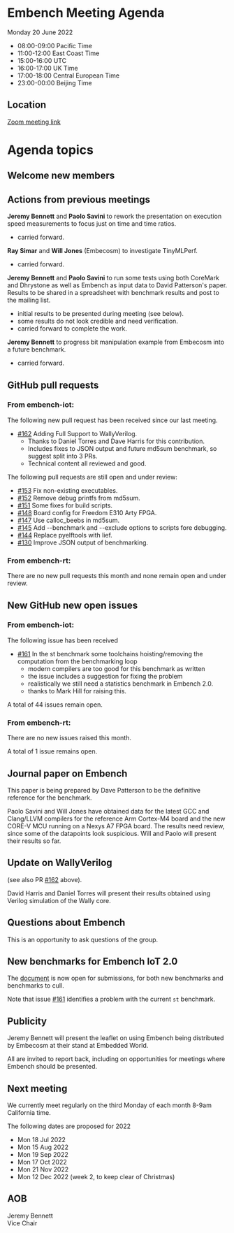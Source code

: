 # Embench Meeting Agenda

Monday 20 June 2022

- 08:00-09:00 Pacific Time
- 11:00-12:00 East Coast Time
- 15:00-16:00 UTC
- 16:00-17:00 UK Time
- 17:00-18:00 Central European Time
- 23:00-00:00 Beijing Time

## Location

[Zoom meeting link](https://us02web.zoom.us/j/557006550?pwd=eTFJNWszZDZhMGRwOCs4RDY3ZTFYQT09)

# Agenda topics

## Welcome new members

## Actions from previous meetings

**Jeremy Bennett** and **Paolo Savini** to rework the presentation on execution speed measurements to focus just on time and time ratios.

- carried forward.

**Ray Simar** and **Will Jones** (Embecosm) to investigate TinyMLPerf.

- carried forward.

**Jeremy Bennett** and **Paolo Savini** to run some tests using both CoreMark and Dhrystone as well as Embench as input data to David Patterson's paper. Results to be shared in a spreadsheet with benchmark results and post to the mailing list.

- initial results to be presented during meeting (see below).
- some results do not look credible and need verification.
- carried forward to complete the work.

**Jeremy Bennett** to progress bit manipulation example from Embecosm into a future benchmark.

- carried forward.

## GitHub pull requests

### From embench-iot:

The following new pull request has been received since our last meeting.

- [#162](https://github.com/embench/embench-iot/pull/162) Adding Full Support to WallyVerilog.
  - Thanks to Daniel Torres and Dave Harris for this contribution.
  - Includes fixes to JSON output and future md5sum benchmark, so suggest split into 3 PRs.
  - Technical content all reviewed and good.

The following pull requests are still open and under review:

- [#153](https://github.com/embench/embench-iot/pull/153) Fix non-existing executables.
- [#152](https://github.com/embench/embench-iot/pull/152) Remove debug printfs from md5sum.
- [#151](https://github.com/embench/embench-iot/pull/151) Some fixes for build scripts.
- [#148](https://github.com/embench/embench-iot/pull/148) Board config for Freedom E310 Arty FPGA.
- [#147](https://github.com/embench/embench-iot/pull/147) Use calloc_beebs in md5sum.
- [#145](https://github.com/embench/embench-iot/pull/145) Add --benchmark and --exclude options to scripts fore debugging.
- [#144](https://github.com/embench/embench-iot/pull/144) Replace pyelftools with lief.
- [#130](https://github.com/embench/embench-iot/pull/130) Improve JSON output of benchmarking.

### From embench-rt:

There are no new pull requests this month and none remain open and under review.

## New GitHub new open issues

### From embench-iot:

The following issue has been received

- [#161](https://github.com/embench/embench-iot/issues/161) In the st benchmark some toolchains hoisting/removing the computation from the benchmarking loop
  - modern compilers are too good for this benchmark as written
  - the issue includes a suggestion for fixing the problem
  - realistically we still need a statistics benchmark in Embench 2.0.
  - thanks to Mark Hill for raising this.

A total of 44 issues remain open.

### From embench-rt:

There are no new issues raised this month.

A total of 1 issue remains open.

## Journal paper on Embench

This paper is being prepared by Dave Patterson to be the definitive reference for the benchmark.

Paolo Savini and Will Jones have obtained data for the latest GCC and Clang/LLVM compilers for the reference Arm Cortex-M4 board and the new CORE-V MCU running on a Nexys A7 FPGA board.  The results need review, since some of the datapoints look suspicious.  Will and Paolo will present their results so far.

## Update on WallyVerilog

(see also PR [#162](https://github.com/embench/embench-iot/pull/162) above).

David Harris and Daniel Torres will present their results obtained using Verilog simulation of the Wally core.

## Questions about Embench

This is an opportunity to ask questions of the group.

## New benchmarks for Embench IoT 2.0

The [document](https://docs.google.com/document/d/1kFBsA6VEQfJ8yG6wbBwgiY6GKOYLVNJvqIfqKYYyX60/edit?usp=sharing) is now open for submissions, for both new benchmarks and benchmarks to cull.

Note that issue [#161](https://github.com/embench/embench-iot/issues/161) identifies a problem with the current `st` benchmark.

## Publicity

Jeremy Bennett will present the leaflet on using Embench being distributed by Embecosm at their stand at Embedded World.

All are invited to report back, including on opportunities for meetings where Embench should be presented.

## Next meeting

We currently meet regularly on the third Monday of each month 8-9am California time.

The following dates are proposed for 2022

- Mon 18 Jul 2022
- Mon 15 Aug 2022
- Mon 19 Sep 2022
- Mon 17 Oct 2022
- Mon 21 Nov 2022
- Mon 12 Dec 2022 (week 2, to keep clear of Christmas)

## AOB


Jeremy Bennett \
Vice Chair

